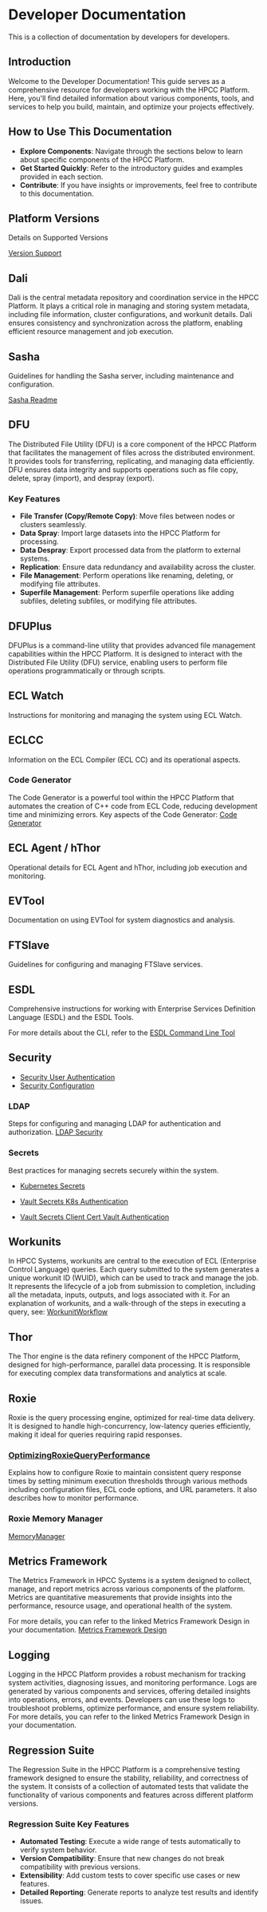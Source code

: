 # Developer Documentation

This is a collection of documentation by developers for developers.

## Introduction

Welcome to the Developer Documentation! This guide serves as a comprehensive resource for developers working with the HPCC Platform. Here, you'll find detailed information about various components, tools, and services to help you build, maintain, and optimize your projects effectively.

## How to Use This Documentation

- **Explore Components**: Navigate through the sections below to learn about specific components of the HPCC Platform.
- **Get Started Quickly**: Refer to the introductory guides and examples provided in each section.
- **Contribute**: If you have insights or improvements, feel free to contribute to this documentation.

## Platform Versions

Details on Supported Versions

[Version Support](VersionSupport.md)

## Dali

Dali is the central metadata repository and coordination service in the HPCC Platform. It plays a critical role in managing and storing system metadata, including file information, cluster configurations, and workunit details. Dali ensures consistency and synchronization across the platform, enabling efficient resource management and job execution.

## Sasha

Guidelines for handling the Sasha server, including maintenance and configuration.

[Sasha Readme](/dali/sasha/sasha.md)

## DFU

The Distributed File Utility (DFU) is a core component of the HPCC Platform that facilitates the management of files across the distributed environment. It provides tools for transferring, replicating, and managing data efficiently. DFU ensures data integrity and supports operations such as file copy, delete, spray (import), and despray (export).

### Key Features

- **File Transfer (Copy/Remote Copy)**: Move files between nodes or clusters seamlessly.
- **Data Spray**: Import large datasets into the HPCC Platform for processing.
- **Data Despray**: Export processed data from the platform to external systems.
- **Replication**: Ensure data redundancy and availability across the cluster.
- **File Management**: Perform operations like renaming, deleting, or modifying file attributes.
- **Superfile Management**: Perform superfile operations like adding subfiles, deleting subfiles, or modifying file attributes.

[//]: # (TO DO: Add link)

## DFUPlus

DFUPlus is a command-line utility that provides advanced file management capabilities within the HPCC Platform. It is designed to interact with the Distributed File Utility (DFU) service, enabling users to perform file operations programmatically or through scripts.

[//]: # (TO DO: Add link)

## ECL Watch

Instructions for monitoring and managing the system using ECL Watch.

[//]: # (TO DO)

## ECLCC

Information on the ECL Compiler (ECL CC) and its operational aspects.

### Code Generator

The Code Generator is a powerful tool within the HPCC Platform that automates the creation of C++ code from ECL Code, reducing development time and minimizing errors. Key aspects of the Code Generator: [Code Generator](CodeGenerator.md)

## ECL Agent / hThor

Operational details for ECL Agent and hThor, including job execution and monitoring.

## EVTool

Documentation on using EVTool for system diagnostics and analysis.

## FTSlave

Guidelines for configuring and managing FTSlave services.

## ESDL

Comprehensive instructions for working with Enterprise Services Definition Language (ESDL) and the ESDL Tools.

For more details about the CLI, refer to the [ESDL Command Line Tool](../tools/esdlcmd/README.md)

## Security

- [Security User Authentication](SecurityUserAuthentication.md)
- [Security Configuration](SecurityConfig.md)

### LDAP

Steps for configuring and managing LDAP for authentication and authorization. [LDAP Security](LDAPSecurityManager.md)

### Secrets

Best practices for managing secrets securely within the system.

- [Kubernetes Secrets](../helm/examples/secrets/README-kubernetessecrets.md)

- [Vault Secrets K8s Authentication](../helm/examples/secrets/README-vault_secrets_using_kubernetes_authentication.md)

- [Vault Secrets Client Cert Vault Authentication](../helm/examples/secrets/README-vaultsecretsusingclientcertvaultauthentication.md)

## Workunits

In HPCC Systems, workunits are central to the execution of ECL (Enterprise Control Language) queries. Each query submitted to the system generates a unique workunit ID (WUID), which can be used to track and manage the job. It represents the lifecycle of a job from submission to completion, including all the metadata, inputs, outputs, and logs associated with it.
For an explanation of workunits, and a walk-through of the steps in executing a query, see:
[WorkunitWorkflow](Workunits.md)

## Thor

The Thor engine is the data refinery component of the HPCC Platform, designed for high-performance, parallel data processing. It is responsible for executing complex data transformations and analytics at scale.

[//]: # (TO DO)

## Roxie

Roxie is the query processing engine, optimized for real-time data delivery. It is designed to handle high-concurrency, low-latency queries efficiently, making it ideal for queries requiring rapid responses.

### [OptimizingRoxieQueryPerformance](OptimizingRoxieQueryPerformance.md)

Explains how to configure Roxie to maintain consistent query response times by setting minimum execution thresholds through various methods including configuration files, ECL code options, and URL parameters. It also describes how to monitor performance.

### Roxie Memory Manager

[MemoryManager](MemoryManager.md)

## Metrics Framework

The Metrics Framework in HPCC Systems is a system designed to collect, manage, and report metrics across various components of the platform. Metrics are quantitative measurements that provide insights into the performance, resource usage, and operational health of the system.

For more details, you can refer to the linked Metrics Framework Design in your documentation. [Metrics Framework Design](Metrics.md)

## Logging

Logging in the HPCC Platform provides a robust mechanism for tracking system activities, diagnosing issues, and monitoring performance. Logs are generated by various components and services, offering detailed insights into operations, errors, and events. Developers can use these logs to troubleshoot problems, optimize performance, and ensure system reliability.
For more details, you can refer to the linked Metrics Framework Design in your documentation.

[//]: # (TO DO)

## Regression Suite

The Regression Suite in the HPCC Platform is a comprehensive testing framework designed to ensure the stability, reliability, and correctness of the system. It consists of a collection of automated tests that validate the functionality of various components and features across different platform versions.

### Regression Suite Key Features

- **Automated Testing**: Execute a wide range of tests automatically to verify system behavior.
- **Version Compatibility**: Ensure that new changes do not break compatibility with previous versions.
- **Extensibility**: Add custom tests to cover specific use cases or new features.
- **Detailed Reporting**: Generate reports to analyze test results and identify issues.

[//]: # (TO DO:add link)
